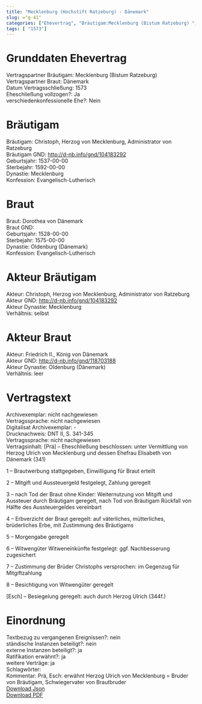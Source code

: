 ```yaml
---
title: "Mecklenburg (Hochstift Ratzeburg) - Dänemark"
slug: ="g-41"
categories: ["Ehevertrag", "Bräutigam:Mecklenburg (Bistum Ratzeburg) ", "Braut: Dänemark", "Eheschließung vollzogen?:Ja", "verschiedenkonfessionelle Ehe?:Nein", "Dynastie Bräutigam:Mecklenburg", "Akteur Bräutigam:Christoph, Herzog von Mecklenburg, Administrator von Ratzeburg", "Akteur Braut:Friedrich II., König von Dänemark", "Textbezug?:nein", "Ständisch?:nein", "Ratifikation?:ja", "Sonstiges?:ja", "Bräutigam:Mecklenburg (Bistum Ratzeburg) ", "Braut: Dänemark"]
tags: [ "1573"]
---
```

<!--more-->

# Grunddaten Ehevertrag

Vertragspartner Bräutigam: Mecklenburg (Bistum Ratzeburg) <br>
Vertragspartner Braut: Dänemark<br>
Datum Vertragsschließung: 1573<br>
Eheschließung vollzogen?: Ja<br>
verschiedenkonfessionelle Ehe?: Nein<br>
# Bräutigam

Bräutigam: Christoph, Herzog von Mecklenburg, Administrator von Ratzeburg<br>
Bräutigam GND: http://d-nb.info/gnd/104183292<br>
Geburtsjahr: 1537-00-00<br>
Sterbejahr: 1592-00-00<br>
Dynastie: Mecklenburg<br>
Konfession: Evangelisch-Lutherisch<br>
# Braut

Braut: Dorothea von Dänemark<br>
Braut GND: <br>
Geburtsjahr: 1528-00-00<br>
Sterbejahr: 1575-00-00<br>
Dynastie: Oldenburg (Dänemark)<br>
Konfession: Evangelisch-Lutherisch<br>
# Akteur Bräutigam

Akteur: Christoph, Herzog von Mecklenburg, Administrator von Ratzeburg<br>
Akteur GND: http://d-nb.info/gnd/104183292<br>
Akteur Dynastie: Mecklenburg<br>
Verhältnis: selbst<br>
# Akteur Braut

Akteur: Friedrich II., König von Dänemark<br>
Akteur GND: http://d-nb.info/gnd/118703188<br>
Akteur Dynastie: Oldenburg (Dänemark)<br>
Verhältnis: leer<br>
# Vertragstext

Archivexemplar: nicht nachgewiesen<br>
Vertragssprache: nicht nachgewiesen<br>
Digitalisat Archivexemplar: -<br>
Drucknachweis: DNT II, S. 341-345<br>
Vertragssprache: nicht nachgewiesen<br>
Vertragsinhalt: [Prä] – Eheschließung beschlossen: unter Vermittlung von Herzog Ulrich von Mecklenburg und dessen Ehefrau Elisabeth von Dänemark (341)

1 – Brautwerbung stattgegeben, Einwilligung für Braut erteilt

2 – Mitgift und Aussteuergeld festgelegt, Zahlung geregelt

3 – nach Tod der Braut ohne Kinder: Weiternutzung von Mitgift und Aussteuer durch Bräutigam geregelt, nach Tod von Bräutigam Rückfall von Hälfte des Aussteuergeldes vereinbart

4 – Erbverzicht der Braut geregelt: auf väterliches, mütterliches, brüderliches Erbe, mit Zustimmung des Bräutigams

5 – Morgengabe geregelt

6 – Witwengüter Witweneinkünfte festgelegt: ggf. Nachbesserung zugesichert

7 – Zustimmung der Brüder Christophs versprochen: im Gegenzug für Mitgiftzahlung

8 – Besichtigung von Witwengüter geregelt

[Esch] – Besiegelung geregelt: auch durch Herzog Ulrich (344f.)
<br>
# Einordnung

Textbezug zu vergangenen Ereignissen?: nein<br>
ständische Instanzen beteiligt?: nein<br>
externe Instanzen beteiligt?: ja<br>
Ratifikation erwähnt?: ja<br>
weitere Verträge: ja<br>
Schlagwörter: <br>
Kommentar: Prä, Esch: erwähnt Herzog Ulrich von Mecklenburg = Bruder von Bräutigam, Schwiegervater von Brautbruder<br>
[Download Json](/vertraege/vertrag-41.json)<br>
[Download PDF](/vertraege/v202.pdf)